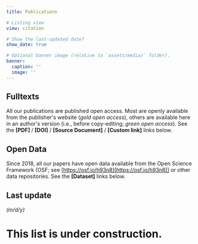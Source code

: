 ```yaml
---
title: Publications

# Listing view
view: citation

# Show the last-updated date?
show_date: true

# Optional banner image (relative to `assets/media/` folder).
banner:
  caption: ''
  image: ''
---
```


## **Fulltexts**
All our publications are published open access. Most are openly available from the publisher's website (*gold open access*), others are available here in an author's version (i.e., before copy-editing; *green open access*). See the **[PDF]** / **[DOI]** / **[Source Document]** / **[Custom link]** links below.

## **Open Data**
Since 2018, all our papers have open data available from the Open Science Framework (OSF; see [https://osf.io/h93n8](https://osf.io/h93n8)) or other data repositories. See the **[Dataset]** links below.

## **Last update**
<div id="current_date"></p>
<script>
date = new Date();
year = date.getFullYear();
month = date.getMonth() + 1;
day = date.getDate();
document.getElementById("current_date").innerHTML = month + "/" + day + "/" + year;
</script> <i>(m/d/y)</i>

# **This list is under construction**.

<br />
<br />
